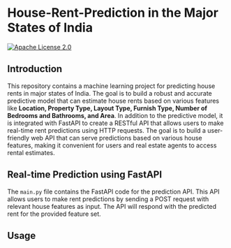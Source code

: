 # House-Rent-Prediction in the Major States of India

[![Apache License 2.0](https://img.shields.io/badge/license-Apache%202.0-blue.svg)](https://www.apache.org/licenses/LICENSE-2.0)

## Introduction

This repository contains a machine learning project for predicting house rents in major states of India. The goal is to build a robust and accurate predictive model that can estimate house rents based on various features like __Location, Property Type, Layout Type, Furnish Type, Number of Bedrooms and Bathrooms, and Area__. In addition to the predictive model, it is integrated with FastAPI to create a RESTful API that allows users to make real-time rent predictions using HTTP requests. The goal is to build a user-friendly web API that can serve predictions based on various house features, making it convenient for users and real estate agents to access rental estimates.

## Real-time Prediction using FastAPI

The `main.py` file contains the FastAPI code for the prediction API. This API allows users to make rent predictions by sending a POST request with relevant house features as input. The API will respond with the predicted rent for the provided feature set.


## Usage
